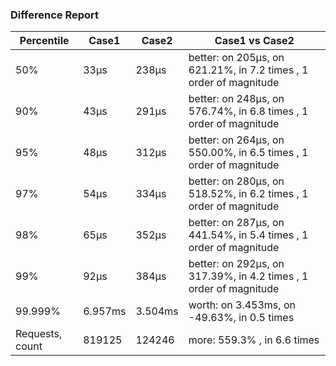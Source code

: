 ### Difference Report
| Percentile      | Case1   | Case2   | Case1 vs Case2                                                    |
|-----------------|---------|---------|-------------------------------------------------------------------|
| 50%             | 33µs    | 238µs   | better: on 205µs, on 621.21%, in 7.2 times , 1 order of magnitude |
| 90%             | 43µs    | 291µs   | better: on 248µs, on 576.74%, in 6.8 times , 1 order of magnitude |
| 95%             | 48µs    | 312µs   | better: on 264µs, on 550.00%, in 6.5 times , 1 order of magnitude |
| 97%             | 54µs    | 334µs   | better: on 280µs, on 518.52%, in 6.2 times , 1 order of magnitude |
| 98%             | 65µs    | 352µs   | better: on 287µs, on 441.54%, in 5.4 times , 1 order of magnitude |
| 99%             | 92µs    | 384µs   | better: on 292µs, on 317.39%, in 4.2 times , 1 order of magnitude |
| 99.999%         | 6.957ms | 3.504ms | worth: on 3.453ms, on -49.63%, in 0.5 times                       |
| Requests, count | 819125  | 124246  | more: 559.3% , in 6.6 times                                       |
